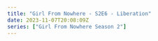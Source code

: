 ```yaml
---
title: "Girl From Nowhere - S2E6 - Liberation"
date: 2023-11-07T20:08:09Z
series: ["Girl From Nowhere Season 2"]
---
```



<mux-player stream-type="on-demand"
  src="https://kp3d-my.sharepoint.com/personal/ryoo_kp3d_onmicrosoft_com/_layouts/15/download.aspx?share=EZRlNoEMKHZKqEkZlBWtsVkBtM3la4l8yDg9vufiOFw4Pg" prefer-playback="mse" controls>
  </mux-player>
  
  
  <script src="https://cdn.jsdelivr.net/npm/@mux/mux-player"></script>
  
 <script type="application/ld+json">
 {
  "@context": "https://schema.org/",
  "@type": "VideoObject",
  "name": "Girl From Nowhere - S2E6 - Liberation",
  "contentUrl": "https://stream.mux.com/h8tboas12K3gokunuU5I5TwLiyH1VwiA6FQopn01CFuo.m3u8",
  "thumbnailUrl": "https://www.themoviedb.org/t/p/original/zcYqSMR4PcD4zFnVuXIGgt2Qi5.jpg?width=314&fit_mode=preserve&time=25",
  "uploadDate": "2023-11-07T20:08:09Z",
}

</script>
